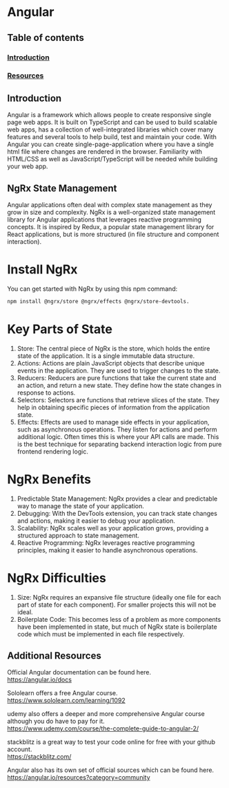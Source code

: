 # Angular

## Table of contents
### [Introduction](#introduction-1)
### [Resources](#resources-1)

## Introduction
Angular is a framework which allows people to create responsive single page web apps. It is built on TypeScript and can be used to build scalable web apps, has a collection of well-integrated libraries which cover many features and several tools to help build, test and maintain your code. With Angular you can create single-page-application where you have a single html file where changes are rendered in the browser. Familiarity with HTML/CSS as well as JavaScript/TypeScript will be needed while building your web app.

## NgRx State Management
Angular applications often deal with complex state management as they grow in size and complexity. NgRx is a well-organized state management library for Angular applications that leverages reactive programming concepts. It is inspired by Redux, a popular state management library for React applications, but is more structured (in file structure and component interaction). 

# Install NgRx
You can get started with NgRx by using this npm command: 
```bash 
npm install @ngrx/store @ngrx/effects @ngrx/store-devtools. 
```

# Key Parts of State
1. Store: The central piece of NgRx is the store, which holds the entire state of the application. It is a single immutable data structure.
2. Actions: Actions are plain JavaScript objects that describe unique events in the application. They are used to trigger changes to the state.
3. Reducers: Reducers are pure functions that take the current state and an action, and return a new state. They define how the state changes in response to actions.
4. Selectors: Selectors are functions that retrieve slices of the state. They help in obtaining specific pieces of information from the application state.
5. Effects: Effects are used to manage side effects in your application, such as asynchronous operations. They listen for actions and perform additional logic. Often times this is where your API calls are made. This is the best technique for separating backend interaction logic from pure frontend rendering logic. 

# NgRx Benefits
1. Predictable State Management: NgRx provides a clear and predictable way to manage the state of your application.
2. Debugging: With the DevTools extension, you can track state changes and actions, making it easier to debug your application.
3. Scalability: NgRx scales well as your application grows, providing a structured approach to state management.
4. Reactive Programming: NgRx leverages reactive programming principles, making it easier to handle asynchronous operations.

# NgRx Difficulties
1. Size: NgRx requires an expansive file structure (ideally one file for each part of state for each component). For smaller projects this will not be ideal.
2. Boilerplate Code: This becomes less of a problem as more components have been implemented in state, but much of NgRx state is boilerplate code which must be implemented in each file respectively.

## Additional Resources
Official Angular documentation can be found here. \
https://angular.io/docs

Sololearn offers a free Angular course. \
https://www.sololearn.com/learning/1092

udemy also offers a deeper and more comprehensive Angular course although you do have to pay for it. \
https://www.udemy.com/course/the-complete-guide-to-angular-2/

stackblitz is a great way to test your code online for free with your github account. \
https://stackblitz.com/

Angular also has its own set of official sources which can be found here. \
https://angular.io/resources?category=community